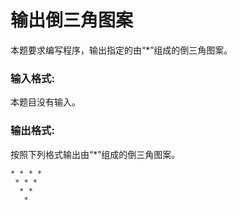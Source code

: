 # 输出倒三角图案
本题要求编写程序，输出指定的由“*”组成的倒三角图案。

### 输入格式:
本题目没有输入。

### 输出格式:
按照下列格式输出由“*”组成的倒三角图案。
```
* * * *
 * * *
  * *
   *
```